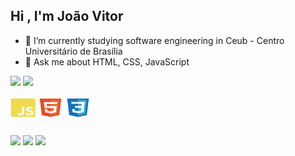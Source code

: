 ## Hi , I'm João Vitor

- 🌱 I’m currently studying software engineering in Ceub - Centro Universitário de Brasília
- 💬 Ask me about HTML, CSS, JavaScript

  
<div>
  <img height="180cm" src= "https://github-readme-stats.vercel.app/api?username=JoaoVitorCaetano&show_icons=false&theme=dark&include_all_commits=truetrue&count_private=true)](https://github.com/JoaoVitorCaetano/github-readme-stats"/>
  <img height="180cm" src= "https://github-readme-stats.vercel.app/api/top-langs/?username=JoaoVitorCaetano&layout=compact&theme=dark"/>
</div>

<div style="display: inline_block"><br>
  <img align="center" alt="Joao-Js" height="30" width="40" src="https://raw.githubusercontent.com/devicons/devicon/master/icons/javascript/javascript-plain.svg">
  <img align="center" alt="Joao-HTML" height="30" width="40" src="https://raw.githubusercontent.com/devicons/devicon/master/icons/html5/html5-original.svg">
  <img align="center" alt="Joao-CSS" height="30" width="40" src="https://raw.githubusercontent.com/devicons/devicon/master/icons/css3/css3-original.svg">
</div>
  
  ##
 
<div> 
  <a href="https://instagram.com/_.joaov29" target="_blank"><img src="https://img.shields.io/badge/-Instagram-%23E4405F?style=for-the-badge&logo=instagram&logoColor=white" target="_blank"></a>
  <a href = "mailto:joaovitorcaetano2808@gmail.com"><img src="https://img.shields.io/badge/-Gmail-%23333?style=for-the-badge&logo=gmail&logoColor=white" target="_blank"></a>
  <a href="https://www.linkedin.com/in/joaovitorcaetano" target="_blank"><img src="https://img.shields.io/badge/-LinkedIn-%230077B5?style=for-the-badge&logo=linkedin&logoColor=white" target="_blank"></a> 
</div>

